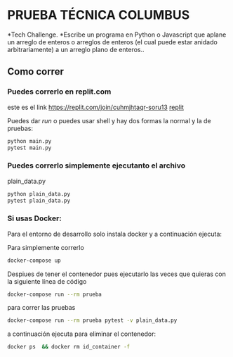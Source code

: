 # PRUEBA TÉCNICA COLUMBUS

*Tech Challenge.
*Escribe un programa en Python o Javascript que aplane un arreglo de enteros o arreglos de enteros (el cual puede estar anidado arbitrariamente) a un arreglo plano de enteros..

## Como correr

### Puedes correrlo en replit.com

este es el link
https://replit.com/join/cuhmjhtaqr-soru13
[replit](https://replit.com/join/cuhmjhtaqr-soru13)

Puedes dar _run_
o puedes usar shell y hay dos formas la normal y la de pruebas:

```bash
python main.py
pytest main.py
```

### Puedes correrlo simplemente ejecutanto el archivo

plain_data.py

```bash
python plain_data.py
pytest plain_data.py
```

### Si usas Docker:

Para el entorno de desarrollo solo instala docker y a continuación ejecuta:

Para simplemente correrlo

```bash
docker-compose up
```

Despiues de tener el contenedor pues ejecutarlo las veces que quieras con la siguiente línea de código

```bash
docker-compose run --rm prueba
```

para correr las pruebas

```bash
docker-compose run --rm prueba pytest -v plain_data.py
```

a continuación ejecuta para eliminar el contenedor:

```bash
docker ps  && docker rm id_container -f
```
